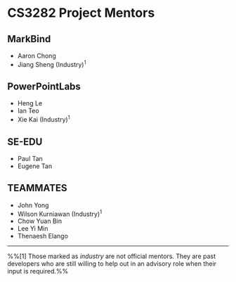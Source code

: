 <link rel="stylesheet" href="{{baseUrl}}/css/main.css">

<include src="../common/header.md" />

<div class="website-content">

# CS3282 Project Mentors

## MarkBind

* Aaron Chong
* Jiang Sheng (Industry)<sup>1</sup>

## PowerPointLabs

* Heng Le
* Ian Teo
* Xie Kai (Industry)<sup>1</sup>

## SE-EDU

* Paul Tan
* Eugene Tan

## TEAMMATES

* John Yong
* Wilson Kurniawan (Industry)<sup>1</sup>
* Chow Yuan Bin
* Lee Yi Min
* Thenaesh Elango

---

%%[1] Those marked as _industry_ are not official mentors. They are past developers who are still willing to help out in an advisory role when their input is required.%%

</div>


